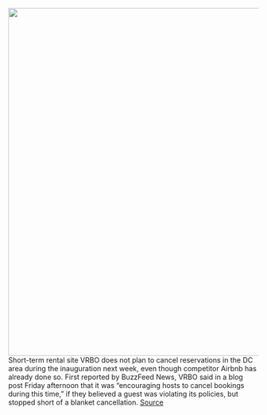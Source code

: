 <img src='https://cdn.vox-cdn.com/thumbor/qlTEBiCa2HV7Y3Fr2ZNythXZMVA=/0x0:1500x1000/1200x800/filters:focal(630x380:870x620)/cdn.vox-cdn.com/uploads/chorus_image/image/68678200/Vrbo_logo_dark.0.png' width='700px' /><br/>
Short-term rental site VRBO does not plan to cancel reservations in the DC area during the inauguration next week, even though competitor Airbnb has already done so. First reported by BuzzFeed News, VRBO said in a blog post Friday afternoon that it was “encouraging hosts to cancel bookings during this time,” if they believed a guest was violating its policies, but stopped short of a blanket cancellation.
<a href='https://www.theverge.com/2021/1/16/22234501/vrbo-cancel-reservations-washington-dc-inauguration-airbnb-capitol'> Source <a/>